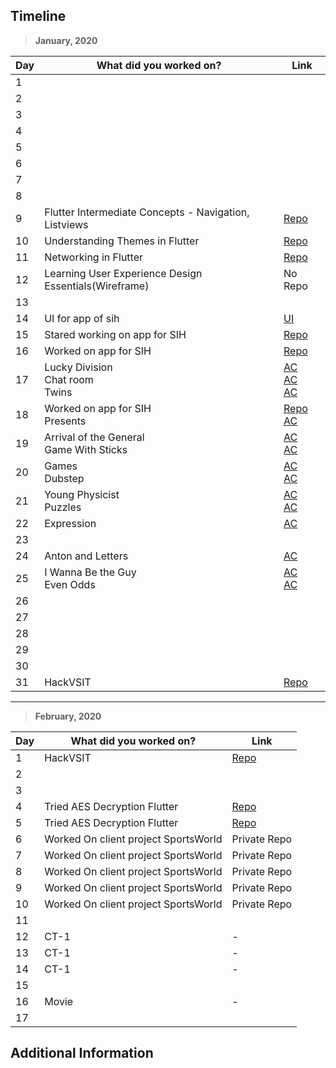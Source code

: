 ## Timeline

> **January, 2020**

|Day|What did you worked on?|Link|
|-------|------|--------|
|1|||
|2|||
|3|||
|4|||
|5|||
|6|||
|7|||
|8|||
|9|Flutter Intermediate Concepts - Navigation, Listviews|[Repo](https://github.com/shubham100ev/CompleteFlutterAppDevelopmentCourse)|
|10|Understanding Themes in Flutter|[Repo](https://github.com/shubham100ev/CompleteFlutterAppDevelopmentCourse)|
|11|Networking in Flutter|[Repo](https://github.com/shubham100ev/CompleteFlutterAppDevelopmentCourse)|
|12|Learning User Experience Design Essentials(Wireframe)|No Repo|
|13|||
|14|UI for app of sih|[UI](https://xd.adobe.com/view/e575a04d-2054-4de2-60b4-e0b5ae608058-9344)|
|15|Stared working on app for SIH|[Repo](https://github.com/shubham100ev/help_me)|
|16|Worked on app for SIH|[Repo](https://github.com/shubham100ev/help_me)|
|17|Lucky Division<br>Chat room<br> Twins|[AC](https://codeforces.com/contest/122/submission/68988010)<br>[AC](https://codeforces.com/contest/58/submission/68985793)<br>[AC](https://codeforces.com/contest/160/submission/68983389)|
|18|Worked on app for SIH<br>Presents|[Repo](https://github.com/shubham100ev/help_me)<br>[AC](http://codeforces.com/contest/136/submission/69067726)|
|19|Arrival of the General<br>Game With Sticks|[AC](http://codeforces.com/contest/144/submission/69097942)<br>[AC](http://codeforces.com/contest/451/submission/69099650)|
|20|Games<br>Dubstep|[AC](https://codeforces.com/contest/268/submission/69194724)<br>[AC](https://codeforces.com/contest/208/submission/69202306)|
|21|Young Physicist<br>Puzzles|[AC](https://codeforces.com/contest/69/submission/69264154)<br>[AC](https://codeforces.com/contest/337/submission/69266182)|
|22|Expression|[AC](https://codeforces.com/contest/479/submission/69371095)|
|23|||
|24|Anton and Letters|[AC](http://codeforces.com/contest/443/submission/69439857)|
|25|I Wanna Be the Guy<br>Even Odds|[AC](http://codeforces.com/contest/469/submission/69511709)<br>[AC](http://codeforces.com/contest/318/submission/69518205)|
|26|||
|27|||
|28|||
|29|||
|30|||
|31|HackVSIT|[Repo](https://github.com/ShashankJaitly/Ethereum-Track-EWcoin-/tree/master/android)|



---

> **February, 2020**

|Day|What did you worked on?|Link|
|-------|------|--------|
|1|HackVSIT|[Repo](https://github.com/ShashankJaitly/Ethereum-Track-EWcoin-/tree/master/android)|
|2|||
|3|||
|4|Tried AES Decryption Flutter|[Repo](https://github.com/dsckiet/flutter-encrypted-client)|
|5|Tried AES Decryption Flutter|[Repo](https://github.com/dsckiet/flutter-encrypted-client)|
|6|Worked On client project SportsWorld|Private Repo|
|7|Worked On client project SportsWorld|Private Repo|
|8|Worked On client project SportsWorld|Private Repo|
|9|Worked On client project SportsWorld|Private Repo|
|10|Worked On client project SportsWorld|Private Repo|
|11|||
|12|CT-1| - |
|13|CT-1| - |
|14|CT-1| - |
|15|||
|16|Movie| - |
|17|||



## Additional Information
